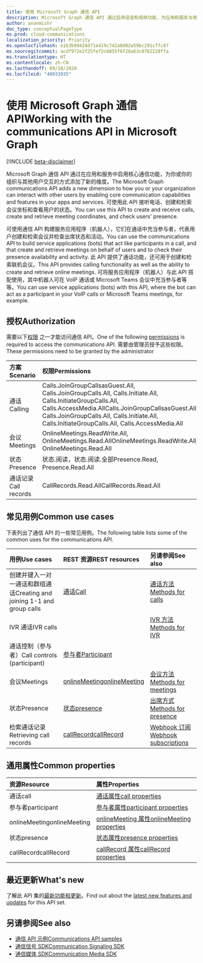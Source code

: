 ```yaml
---
title: 使用 Microsoft Graph 通信 API
description: Microsoft Graph 通信 API 通过启用语音和视频功能，为应用和服务与用户的互动方式添加了新的维度。
author: ananmishr
doc_type: conceptualPageType
ms.prod: cloud-communications
localization_priority: Priority
ms.openlocfilehash: e1b3b99424d71e419c742a8d02a59bc291cffc87
ms.sourcegitcommit: acdf972e2f25fef2c6855f6f28a63c0762228ffa
ms.translationtype: HT
ms.contentlocale: zh-CN
ms.lasthandoff: 09/18/2020
ms.locfileid: "48033935"
---
```

# <a name="working-with-the-communications-api-in-microsoft-graph"></a><span data-ttu-id="b0e5f-103">使用 Microsoft Graph 通信 API</span><span class="sxs-lookup"><span data-stu-id="b0e5f-103">Working with the communications API in Microsoft Graph</span></span>

[!INCLUDE [beta-disclaimer](../../includes/beta-disclaimer.md)]

<span data-ttu-id="b0e5f-104">Microsoft Graph 通信 API 通过在应用和服务中启用核心通信功能，为你或你的组织与其他用户交互的方式添加了新的维度。</span><span class="sxs-lookup"><span data-stu-id="b0e5f-104">The Microsoft Graph communications API adds a new dimension to how you or your organization can interact with other users by enabling core communication capabilities and features in your apps and services.</span></span> <span data-ttu-id="b0e5f-105">可使用此 API 接听电话、创建和检索会议坐标和查看用户的状态。</span><span class="sxs-lookup"><span data-stu-id="b0e5f-105">You can use this API to create and receive calls, create and retrieve meeting coordinates, and check users' presence.</span></span>

<span data-ttu-id="b0e5f-106">可使用通信 API 构建服务应用程序（机器人），它们在通话中充当参与者，代表用户创建和检索会议并检查出席状态和活动。</span><span class="sxs-lookup"><span data-stu-id="b0e5f-106">You can use the communications API to build service applications (bots) that act like participants in a call, and that create and retrieve meetings on behalf of users and to check their presence availability and activity.</span></span>
<span data-ttu-id="b0e5f-107">此 API 提供了通话功能，还可用于创建和检索联机会议。</span><span class="sxs-lookup"><span data-stu-id="b0e5f-107">This API provides calling functionality as well as the ability to create and retrieve online meetings.</span></span> <span data-ttu-id="b0e5f-108">可将服务应用程序（机器人）与此 API 搭配使用，其中机器人可在 VoIP 通话或 Microsoft Teams 会议中充当参与者等等。</span><span class="sxs-lookup"><span data-stu-id="b0e5f-108">You can use service applications (bots) with this API, where the bot can act as a participant in your VoIP calls or Microsoft Teams meetings, for example.</span></span>

## <a name="authorization"></a><span data-ttu-id="b0e5f-109">授权</span><span class="sxs-lookup"><span data-stu-id="b0e5f-109">Authorization</span></span>

<span data-ttu-id="b0e5f-110">需要以下[权限](/graph/permissions-reference#calls-permissions) 之一才能访问通信 API。</span><span class="sxs-lookup"><span data-stu-id="b0e5f-110">One of the following [permissions](/graph/permissions-reference#calls-permissions) is required to access the communications API.</span></span> <span data-ttu-id="b0e5f-111">需要由管理员授予这些权限。</span><span class="sxs-lookup"><span data-stu-id="b0e5f-111">These permissions need to be granted by the administrator</span></span>

| <span data-ttu-id="b0e5f-112">方案</span><span class="sxs-lookup"><span data-stu-id="b0e5f-112">Scenario</span></span>                 | <span data-ttu-id="b0e5f-113">权限</span><span class="sxs-lookup"><span data-stu-id="b0e5f-113">Permissions</span></span>                                  |
|:------------------------------------|:---------------------------------------------|
| <span data-ttu-id="b0e5f-114">通话</span><span class="sxs-lookup"><span data-stu-id="b0e5f-114">Calling</span></span>                 | <span data-ttu-id="b0e5f-115">Calls.JoinGroupCallsasGuest.All, Calls.JoinGroupCalls.All, Calls.Initiate.All, Calls.InitiateGroupCalls.All, Calls.AccessMedia.All</span><span class="sxs-lookup"><span data-stu-id="b0e5f-115">Calls.JoinGroupCallsasGuest.All, Calls.JoinGroupCalls.All, Calls.Initiate.All, Calls.InitiateGroupCalls.All, Calls.AccessMedia.All</span></span> |
| <span data-ttu-id="b0e5f-116">会议</span><span class="sxs-lookup"><span data-stu-id="b0e5f-116">Meetings</span></span>                 | <span data-ttu-id="b0e5f-117">OnlineMeetings.ReadWrite.All, OnlineMeetings.Read.All</span><span class="sxs-lookup"><span data-stu-id="b0e5f-117">OnlineMeetings.ReadWrite.All, OnlineMeetings.Read.All</span></span> |
| <span data-ttu-id="b0e5f-118">状态</span><span class="sxs-lookup"><span data-stu-id="b0e5f-118">Presence</span></span>                 | <span data-ttu-id="b0e5f-119">状态.阅读，状态.阅读.全部</span><span class="sxs-lookup"><span data-stu-id="b0e5f-119">Presence.Read, Presence.Read.All</span></span> |
| <span data-ttu-id="b0e5f-120">通话记录</span><span class="sxs-lookup"><span data-stu-id="b0e5f-120">Call records</span></span>             | <span data-ttu-id="b0e5f-121">CallRecords.Read.All</span><span class="sxs-lookup"><span data-stu-id="b0e5f-121">CallRecords.Read.All</span></span> |

## <a name="common-use-cases"></a><span data-ttu-id="b0e5f-122">常见用例</span><span class="sxs-lookup"><span data-stu-id="b0e5f-122">Common use cases</span></span>

<span data-ttu-id="b0e5f-123">下表列出了通信 API 的一些常见用例。</span><span class="sxs-lookup"><span data-stu-id="b0e5f-123">The following table lists some of the common uses for the communications API.</span></span>

| <span data-ttu-id="b0e5f-124">用例</span><span class="sxs-lookup"><span data-stu-id="b0e5f-124">Use cases</span></span>                         | <span data-ttu-id="b0e5f-125">REST 资源</span><span class="sxs-lookup"><span data-stu-id="b0e5f-125">REST resources</span></span>                                 | <span data-ttu-id="b0e5f-126">另请参阅</span><span class="sxs-lookup"><span data-stu-id="b0e5f-126">See also</span></span>  |
|:------------------------------------|:---------------------------------------------|:----------|
| <span data-ttu-id="b0e5f-127">创建并键入一对一通话和群组通话</span><span class="sxs-lookup"><span data-stu-id="b0e5f-127">Creating and joining 1-1 and group calls</span></span>   | [<span data-ttu-id="b0e5f-128">通话</span><span class="sxs-lookup"><span data-stu-id="b0e5f-128">Call</span></span>](/graph/api/resources/call?view=graph-rest-beta)| [<span data-ttu-id="b0e5f-129">通话方法</span><span class="sxs-lookup"><span data-stu-id="b0e5f-129">Methods for calls</span></span>](/graph/api/resources/call?view=graph-rest-beta#methods)|
|<span data-ttu-id="b0e5f-130">IVR 通话</span><span class="sxs-lookup"><span data-stu-id="b0e5f-130">IVR calls</span></span>   |     | [<span data-ttu-id="b0e5f-131">IVR 方法</span><span class="sxs-lookup"><span data-stu-id="b0e5f-131">Methods for IVR</span></span>](/graph/api/resources/calls-api-ivr-overview?view=graph-rest-beta)
| <span data-ttu-id="b0e5f-132">通话控制（参与者）</span><span class="sxs-lookup"><span data-stu-id="b0e5f-132">Call controls (participant)</span></span> | [<span data-ttu-id="b0e5f-133">参与者</span><span class="sxs-lookup"><span data-stu-id="b0e5f-133">Participant</span></span>](/graph/api/resources/participant?view=graph-rest-beta)   ||
|<span data-ttu-id="b0e5f-134">会议</span><span class="sxs-lookup"><span data-stu-id="b0e5f-134">Meetings</span></span>|[<span data-ttu-id="b0e5f-135">onlineMeeting</span><span class="sxs-lookup"><span data-stu-id="b0e5f-135">onlineMeeting</span></span>](/graph/api/resources/onlinemeeting?view=graph-rest-beta)| [<span data-ttu-id="b0e5f-136">会议方法</span><span class="sxs-lookup"><span data-stu-id="b0e5f-136">Methods for meetings</span></span>](/graph/api/resources/onlinemeeting?view=graph-rest-beta#methods)|
|<span data-ttu-id="b0e5f-137">状态</span><span class="sxs-lookup"><span data-stu-id="b0e5f-137">Presence</span></span> | [<span data-ttu-id="b0e5f-138">状态</span><span class="sxs-lookup"><span data-stu-id="b0e5f-138">presence</span></span>](/graph/api/resources/presence) | [<span data-ttu-id="b0e5f-139">出席方式</span><span class="sxs-lookup"><span data-stu-id="b0e5f-139">Methods for presence</span></span>](/graph/api/resources/presence#methods) |
| <span data-ttu-id="b0e5f-140">检索通话记录</span><span class="sxs-lookup"><span data-stu-id="b0e5f-140">Retrieving call records</span></span> | [<span data-ttu-id="b0e5f-141">callRecord</span><span class="sxs-lookup"><span data-stu-id="b0e5f-141">callRecord</span></span>](/graph/api/resources/callrecords-callrecord?view=graph-rest-beta) | [<span data-ttu-id="b0e5f-142">Webhook 订阅</span><span class="sxs-lookup"><span data-stu-id="b0e5f-142">Webhook subscriptions</span></span>](/graph/api/resources/webhooks?view=graph-rest-beta) |

## <a name="common-properties"></a><span data-ttu-id="b0e5f-143">通用属性</span><span class="sxs-lookup"><span data-stu-id="b0e5f-143">Common properties</span></span>

| <span data-ttu-id="b0e5f-144">资源</span><span class="sxs-lookup"><span data-stu-id="b0e5f-144">Resource</span></span>                | <span data-ttu-id="b0e5f-145">属性</span><span class="sxs-lookup"><span data-stu-id="b0e5f-145">Properties</span></span>                             |
|:------------------------------------|:---------------------------------------------|
| <span data-ttu-id="b0e5f-146">通话</span><span class="sxs-lookup"><span data-stu-id="b0e5f-146">call</span></span>                               | [<span data-ttu-id="b0e5f-147">通话属性</span><span class="sxs-lookup"><span data-stu-id="b0e5f-147">call properties</span></span>](/graph/api/resources/call?view=graph-rest-beta#properties)  |
| <span data-ttu-id="b0e5f-148">参与者</span><span class="sxs-lookup"><span data-stu-id="b0e5f-148">participant</span></span>                         | [<span data-ttu-id="b0e5f-149">参与者属性</span><span class="sxs-lookup"><span data-stu-id="b0e5f-149">participant properties</span></span>](/graph/api/resources/participant?view=graph-rest-beta#properties) |
| <span data-ttu-id="b0e5f-150">onlineMeeting</span><span class="sxs-lookup"><span data-stu-id="b0e5f-150">onlineMeeting</span></span>                            | [<span data-ttu-id="b0e5f-151">onlineMeeting 属性</span><span class="sxs-lookup"><span data-stu-id="b0e5f-151">onlineMeeting properties</span></span>](/graph/api/resources/onlinemeeting?view=graph-rest-beta#properties)                     |
| <span data-ttu-id="b0e5f-152">状态</span><span class="sxs-lookup"><span data-stu-id="b0e5f-152">presence</span></span> | [<span data-ttu-id="b0e5f-153">状态属性</span><span class="sxs-lookup"><span data-stu-id="b0e5f-153">presence properties</span></span>](/graph/api/resources/presence#properties) |
| <span data-ttu-id="b0e5f-154">callRecord</span><span class="sxs-lookup"><span data-stu-id="b0e5f-154">callRecord</span></span> | [<span data-ttu-id="b0e5f-155">callRecord 属性</span><span class="sxs-lookup"><span data-stu-id="b0e5f-155">callRecord properties</span></span>](/graph/api/resources/callrecords-callrecord#properties) |

## <a name="whats-new"></a><span data-ttu-id="b0e5f-156">最近更新</span><span class="sxs-lookup"><span data-stu-id="b0e5f-156">What's new</span></span>
<span data-ttu-id="b0e5f-157">了解此 API 集的[最新功能和更新](/graph/whats-new-overview)。</span><span class="sxs-lookup"><span data-stu-id="b0e5f-157">Find out about the [latest new features and updates](/graph/whats-new-overview) for this API set.</span></span>

## <a name="see-also"></a><span data-ttu-id="b0e5f-158">另请参阅</span><span class="sxs-lookup"><span data-stu-id="b0e5f-158">See also</span></span>

- [<span data-ttu-id="b0e5f-159">通信 API 示例</span><span class="sxs-lookup"><span data-stu-id="b0e5f-159">Communications API samples</span></span>](https://github.com/microsoftgraph/microsoft-graph-comms-samples/)
- [<span data-ttu-id="b0e5f-160">通信信号 SDK</span><span class="sxs-lookup"><span data-stu-id="b0e5f-160">Communication Signaling SDK</span></span>](https://www.nuget.org/packages/Microsoft.Graph.Communications.Calls/1.0.0-prerelease.494)
- [<span data-ttu-id="b0e5f-161">通信媒体 SDK</span><span class="sxs-lookup"><span data-stu-id="b0e5f-161">Communication Media SDK</span></span>](https://www.nuget.org/packages/Microsoft.Graph.Communications.Calls.Media/1.0.0-prerelease.494)


